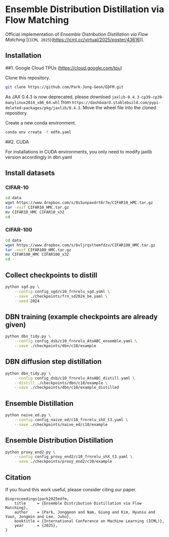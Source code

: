 # Ensemble Distribution Distillation via Flow Matching

Official implementation of _Ensemble Distribution Distillation via Flow Matching_ [(`ICML 2025`)(https://icml.cc/virtual/2025/poster/43616)].



## Installation
##1. Google Cloud TPUs (https://cloud.google.com/tpu)

Clone this repository.
```bash
git clone https://github.com/Park-Jong-Geon/EDFM.git
```

As JAX 0.4.3 is now deprecated, please download `jaxlib-0.4.3-cp39-cp39-manylinux2014_x86_64.whl` from `https://dashboard.stablebuild.com/pypi-deleted-packages/pkg/jaxlib/0.4.3`.
Move the wheel file into the cloned repository.

Create a new conda environment.
```bash
conda env create -f edfm.yaml
```

##2. CUDA

For installations in CUDA environments, you only need to modify jaxlib version accordingly in dbn.yaml


## Install datasets
### CIFAR-10
```bash
cd data
wget https://www.dropbox.com/s/8s5unpaxdrt6r7e/CIFAR10_HMC.tar.gz
tar -xvzf CIFAR10_HMC.tar.gz
mv CIFAR10_HMC CIFAR10_x32
cd -
```
### CIFAR-100
```bash
cd data
wget https://www.dropbox.com/s/bvljrqsttemfdzv/CIFAR100_HMC.tar.gz
tar -xvzf CIFAR100_HMC.tar.gz
mv CIFAR100_HMC CIFAR100_x32
cd -
```


## Collect checkpoints to distill
```bash
python sgd.py \
    --config config_sgd/c10_frnrelu_sgd.yaml \
    --save ./checkpoints/frn_sd2024_be.yaml \
    --seed 2024
```


## DBN training (example checkpoints are already given)
```bash
python dbn_tidy.py \
    --config config_dsb/c10_frnrelu_AtoABC_ensemble.yaml \
    --save ./checkpoints/dbn/c10/example
```

## DBN diffusion step distillation
```bash
python dbn_tidy.py \
    --config config_dsb/c10_frnrelu_AtoABC_distill.yaml \
    --distill ./checkpoints/dbn/c10/example \
    --save ./checkpoints/dbn/c10/example_distilled
```

## Ensemble Distillation
```bash
python naive_ed.py \
    --config config_naive_ed/c10_frnrelu_shX_t3.yaml \
    --save ./checkpoints/naive_ed/c10/example
```

## Ensemble Distribution Distillation
```bash
python proxy_end2.py \
    --config config_proxy_end2/c10_frnrelu_shX_t3.yaml \
    --save ./checkpoints/proxy_end2/c10/example
```

## Citation
If you found this work useful, please consider citing our paper.
```
@inproceedings{park2025edfm,
    title     = {Ensemble Distribution Distillation via Flow Matching},
    author    = {Park, Jonggeon and Nam, Giung and Kim, Hyunsu and Yoon, Jongmin and Lee, Juho},
    booktitle = {International Conference on Machine Learning (ICML)},
    year      = {2025},
}
```
